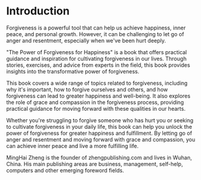 # Introduction

Forgiveness is a powerful tool that can help us achieve happiness, inner peace, and personal growth. However, it can be challenging to let go of anger and resentment, especially when we've been hurt deeply.

"The Power of Forgiveness for Happiness" is a book that offers practical guidance and inspiration for cultivating forgiveness in our lives. Through stories, exercises, and advice from experts in the field, this book provides insights into the transformative power of forgiveness.

This book covers a wide range of topics related to forgiveness, including why it's important, how to forgive ourselves and others, and how forgiveness can lead to greater happiness and well-being. It also explores the role of grace and compassion in the forgiveness process, providing practical guidance for moving forward with these qualities in our hearts.

Whether you're struggling to forgive someone who has hurt you or seeking to cultivate forgiveness in your daily life, this book can help you unlock the power of forgiveness for greater happiness and fulfillment. By letting go of anger and resentment and moving forward with grace and compassion, you can achieve inner peace and live a more fulfilling life.


MingHai Zheng is the founder of zhengpublishing.com and lives in Wuhan, China. His main publishing areas are business, management, self-help, computers and other emerging foreword fields.
